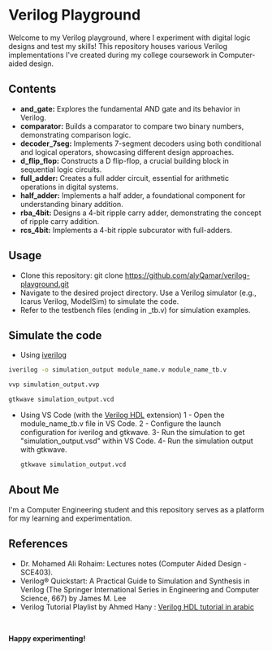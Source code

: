 # Verilog Playground

Welcome to my Verilog playground, where I experiment with digital logic designs and test my skills! This repository houses various Verilog implementations I've created during my college coursework in Computer-aided design.

## Contents

-   **and_gate:** Explores the fundamental AND gate and its behavior in Verilog.
-   **comparator:** Builds a comparator to compare two binary numbers, demonstrating comparison logic.
-   **decoder_7seg:** Implements 7-segment decoders using both conditional and logical operators, showcasing different design approaches.
-   **d_flip_flop:** Constructs a D flip-flop, a crucial building block in sequential logic circuits.
-   **full_adder:** Creates a full adder circuit, essential for arithmetic operations in digital systems.
-   **half_adder:** Implements a half adder, a foundational component for understanding binary addition.
-   **rba_4bit:** Designs a 4-bit ripple carry adder, demonstrating the concept of ripple carry addition.
-   **rcs_4bit:** Implements a 4-bit ripple subcurator with full-adders.

## Usage

-   Clone this repository: git clone https://github.com/alyQamar/verilog-playground.git
-   Navigate to the desired project directory.
    Use a Verilog simulator (e.g., Icarus Verilog, ModelSim) to simulate the code.
-   Refer to the testbench files (ending in \_tb.v) for simulation examples.

## Simulate the code

-   Using [iverilog](https://bleyer.org/icarus/)

```bash
iverilog -o simulation_output module_name.v module_name_tb.v

vvp simulation_output.vvp

gtkwave simulation_output.vcd
```

-   Using VS Code (with the [Verilog HDL](https://marketplace.visualstudio.com/items?itemName=leafvmaple.verilog) extension)
    1 - Open the module_name_tb.v file in VS Code.
    2 - Configure the launch configuration for iverilog and gtkwave.
    3- Run the simulation to get "simulation_output.vsd" within VS Code.
    4- Run the simulation output with gtkwave.
    ```bash
    gtkwave simulation_output.vcd
    ```

## About Me

I'm a Computer Engineering student and this repository serves as a platform for my learning and experimentation.

## References

-   Dr. Mohamed Ali Rohaim: Lectures notes (Computer Aided Design - SCE403).
-   Verilog® Quickstart: A Practical Guide to Simulation and Synthesis in Verilog (The Springer International Series in Engineering and Computer Science, 667) by James M. Lee
-   Verilog Tutorial Playlist by Ahmed Hany : [Verilog HDL tutorial in arabic](https://youtube.com/playlist?list=PL3wGfPnyEQlHD09fR30jL3SQndmtXnCt5&feature=shared)

<br/>

**Happy experimenting!**
